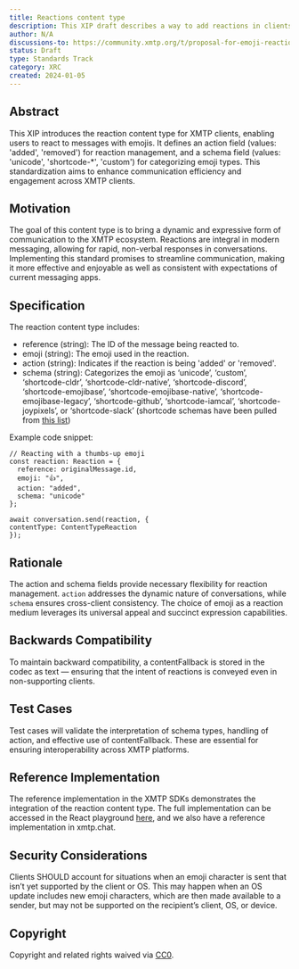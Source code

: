```yaml
---
title: Reactions content type
description: This XIP draft describes a way to add reactions in clients that support XMTP.
author: N/A
discussions-to: https://community.xmtp.org/t/proposal-for-emoji-reactions-content-type/499
status: Draft
type: Standards Track
category: XRC
created: 2024-01-05
---
```


## Abstract

This XIP introduces the reaction content type for XMTP clients, enabling users to react to messages with emojis. It defines an action field (values: 'added', 'removed') for reaction management, and a schema field (values: 'unicode', 'shortcode-\*', 'custom') for categorizing emoji types. This standardization aims to enhance communication efficiency and engagement across XMTP clients.

## Motivation

The goal of this content type is to bring a dynamic and expressive form of communication to the XMTP ecosystem. Reactions are integral in modern messaging, allowing for rapid, non-verbal responses in conversations. Implementing this standard promises to streamline communication, making it more effective and enjoyable as well as consistent with expectations of current messaging apps.

## Specification

The reaction content type includes:

- reference (string): The ID of the message being reacted to.
- emoji (string): The emoji used in the reaction.
- action (string): Indicates if the reaction is being 'added' or 'removed'.
- schema (string): Categorizes the emoji as ‘unicode’, ‘custom’, ‘shortcode-cldr’, ‘shortcode-cldr-native’, ‘shortcode-discord’, ‘shortcode-emojibase’, ‘shortcode-emojibase-native’, ‘shortcode-emojibase-legacy’, ‘shortcode-github’, ‘shortcode-iamcal’, ‘shortcode-joypixels’, or ‘shortcode-slack’ (shortcode schemas have been pulled from [this list](https://emojibase.dev/docs/shortcodes/))

Example code snippet:

```
// Reacting with a thumbs-up emoji
const reaction: Reaction = {
  reference: originalMessage.id,
  emoji: "👍",
  action: "added",
  schema: "unicode"
};

await conversation.send(reaction, {
contentType: ContentTypeReaction
});
```

## Rationale

The action and schema fields provide necessary flexibility for reaction management. `action` addresses the dynamic nature of conversations, while `schema` ensures cross-client consistency. The choice of emoji as a reaction medium leverages its universal appeal and succinct expression capabilities.

## Backwards Compatibility

To maintain backward compatibility, a contentFallback is stored in the codec as text — ensuring that the intent of reactions is conveyed even in non-supporting clients.

## Test Cases

Test cases will validate the interpretation of schema types, handling of action, and effective use of contentFallback. These are essential for ensuring interoperability across XMTP platforms.

## Reference Implementation

The reference implementation in the XMTP SDKs demonstrates the integration of the reaction content type. The full implementation can be accessed in the React playground [here](https://github.com/xmtp/xmtp-react-playground/pull/1/), and we also have a reference implementation in xmtp.chat.

## Security Considerations

Clients SHOULD account for situations when an emoji character is sent that isn’t yet supported by the client or OS. This may happen when an OS update includes new emoji characters, which are then made available to a sender, but may not be supported on the recipient’s client, OS, or device.

## Copyright

Copyright and related rights waived via [CC0](https://creativecommons.org/publicdomain/zero/1.0/).
